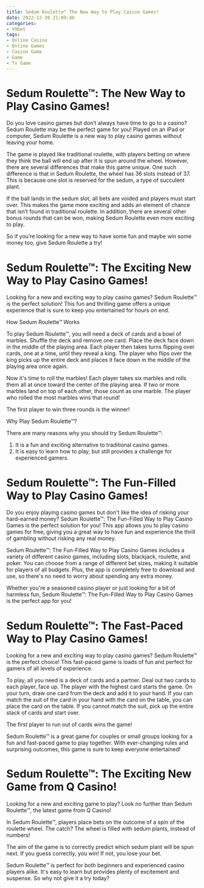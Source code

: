 ```yaml
---
title: Sedum Roulette™ The New Way to Play Casino Games!
date: 2022-12-30 21:09:40
categories:
- V9bet
tags:
- Online Casino
- Online Games
- Casino Game
- Game
- Tv Game
---
```



#  Sedum Roulette™: The New Way to Play Casino Games!

Do you love casino games but don’t always have time to go to a casino? Sedum Roulette may be the perfect game for you! Played on an iPad or computer, Sedum Roulette is a new way to play casino games without leaving your home.

The game is played like traditional roulette, with players betting on where they think the ball will end up after it is spun around the wheel. However, there are several differences that make this game unique. One such difference is that in Sedum Roulette, the wheel has 36 slots instead of 37. This is because one slot is reserved for the sedum, a type of succulent plant.

If the ball lands in the sedum slot, all bets are voided and players must start over. This makes the game more exciting and adds an element of chance that isn’t found in traditional roulette. In addition, there are several other bonus rounds that can be won, making Sedum Roulette even more exciting to play.

So if you’re looking for a new way to have some fun and maybe win some money too, give Sedum Roulette a try!

#  Sedum Roulette™: The Exciting New Way to Play Casino Games!

Looking for a new and exciting way to play casino games? Sedum Roulette™ is the perfect solution! This fun and thrilling game offers a unique experience that is sure to keep you entertained for hours on end.

How Sedum Roulette™ Works

To play Sedum Roulette™, you will need a deck of cards and a bowl of marbles. Shuffle the deck and remove one card. Place the deck face down in the middle of the playing area. Each player then takes turns flipping over cards, one at a time, until they reveal a king. The player who flips over the king picks up the entire deck and places it face down in the middle of the playing area once again.

Now it's time to roll the marbles! Each player takes six marbles and rolls them all at once toward the center of the playing area. If two or more marbles land on top of each other, those count as one marble. The player who rolled the most marbles wins that round!

The first player to win three rounds is the winner!

Why Play Sedum Roulette™?

There are many reasons why you should try Sedum Roulette™:

1) It is a fun and exciting alternative to traditional casino games.
2) It is easy to learn how to play, but still provides a challenge for experienced gamers.

#  Sedum Roulette™: The Fun-Filled Way to Play Casino Games!

Do you enjoy playing casino games but don't like the idea of risking your hard-earned money? Sedum Roulette™: The Fun-Filled Way to Play Casino Games is the perfect solution for you! This app allows you to play casino games for free, giving you a great way to have fun and experience the thrill of gambling without risking any real money.

Sedum Roulette™: The Fun-Filled Way to Play Casino Games includes a variety of different casino games, including slots, blackjack, roulette, and poker. You can choose from a range of different bet sizes, making it suitable for players of all budgets. Plus, the app is completely free to download and use, so there's no need to worry about spending any extra money.

Whether you're a seasoned casino player or just looking for a bit of harmless fun, Sedum Roulette™: The Fun-Filled Way to Play Casino Games is the perfect app for you!

#  Sedum Roulette™: The Fast-Paced Way to Play Casino Games!

Looking for a new and exciting way to play casino games? Sedum Roulette™ is the perfect choice! This fast-paced game is loads of fun and perfect for gamers of all levels of experience.

To play, all you need is a deck of cards and a partner. Deal out two cards to each player, face up. The player with the highest card starts the game. On your turn, draw one card from the deck and add it to your hand. If you can match the suit of the card in your hand with the card on the table, you can place the card on the table. If you cannot match the suit, pick up the entire stack of cards and start over.

The first player to run out of cards wins the game!

Sedum Roulette™ is a great game for couples or small groups looking for a fun and fast-paced game to play together. With ever-changing rules and surprising outcomes, this game is sure to keep everyone entertained!

#  Sedum Roulette™: The Exciting New Game from Q Casino!

Looking for a new and exciting game to play? Look no further than Sedum Roulette™, the latest game from Q Casino!

In Sedum Roulette™, players place bets on the outcome of a spin of the roulette wheel. The catch? The wheel is filled with sedum plants, instead of numbers!

The aim of the game is to correctly predict which sedum plant will be spun next. If you guess correctly, you win! If not, you lose your bet.

Sedum Roulette™ is perfect for both beginners and experienced casino players alike. It's easy to learn but provides plenty of excitement and suspense. So why not give it a try today?